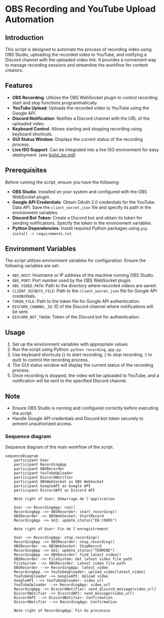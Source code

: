 # OBS Recording and YouTube Upload Automation

## Introduction

This script is designed to automate the process of recording video using OBS Studio, uploading the recorded video to YouTube, and notifying a Discord channel with the uploaded video link. It provides a convenient way to manage recording sessions and streamline the workflow for content creators.

## Features

- **OBS Recording**: Utilizes the OBS WebSocket plugin to control recording start and stop functions programmatically.
- **YouTube Upload**: Uploads the recorded video to YouTube using the Google API.
- **Discord Notification**: Notifies a Discord channel with the URL of the uploaded video.
- **Keyboard Control**: Allows starting and stopping recording using keyboard shortcuts.
- **GUI Status Window**: Displays the current status of the recording process.
- **Live ISO Support**: Can be integrated into a live ISO environment for easy deployment. (see [build_iso.md](build_iso.md))

## Prerequisites

Before running the script, ensure you have the following:

- **OBS Studio**: Installed on your system and configured with the OBS WebSocket plugin.
- **Google API Credentials**: Obtain OAuth 2.0 credentials for the YouTube Data API. Save the `client_secret.json` file and specify its path in the environment variables.
- **Discord Bot Token**: Create a Discord bot and obtain its token for sending notifications. Specify the token in the environment variables.
- **Python Dependencies**: Install required Python packages using `pip install -r requirements.txt`.

## Environment Variables

The script utilizes environment variables for configuration. Ensure the following variables are set:

- `OBS_HOST`: Hostname or IP address of the machine running OBS Studio.
- `OBS_PORT`: Port number used by the OBS WebSocket plugin.
- `OBS_VIDEO_PATH`: Path to the directory where recorded videos are saved.
- `CLIENT_SECRETS_FILE`: Path to the `client_secret.json` file for Google API credentials.
- `TOKEN_FILE`: Path to the token file for Google API authentication.
- `DISCORD_CHANNEL_ID`: ID of the Discord channel where notifications will be sent.
- `DISCORD_BOT_TOKEN`: Token of the Discord bot for authentication.

## Usage

1. Set up the environment variables with appropriate values.
2. Run the script using Python: `python recording_app.py`.
3. Use keyboard shortcuts (`1` to start recording, `2` to stop recording, `3` to quit) to control the recording process.
4. The GUI status window will display the current status of the recording process.
5. Once recording is stopped, the video will be uploaded to YouTube, and a notification will be sent to the specified Discord channel.

## Note

- Ensure OBS Studio is running and configured correctly before executing the script.
- Handle Google API credentials and Discord bot token securely to prevent unauthorized access.

### Sequence diagram
Sequence diagram of the main workflow of the script.
```mermaid
sequenceDiagram
    participant User
    participant RecordingApp
    participant OBSRecorder
    participant YouTubeUploader
    participant DiscordNotifier
    participant OBSWebSocket as OBS WebSocket
    participant GoogleAPI as Google API
    participant DiscordAPI as Discord API

    Note right of User: Démarrage de l'application

    User ->> RecordingApp: run()
    RecordingApp ->> OBSRecorder: start_recording()
    OBSRecorder ->> OBSWebSocket: StartRecord
    RecordingApp ->> GUI: update_status("EN COURS")

    Note right of User: Fin de l'enregistrement

    User ->> RecordingApp: stop_recording()
    RecordingApp ->> OBSRecorder: stop_recording()
    OBSRecorder ->> OBSWebSocket: StopRecord
    RecordingApp ->> GUI: update_status("TERMINÉ")
    RecordingApp ->> OBSRecorder: find_latest_video()
    OBSRecorder ->> FileSystem: Get latest video file path
    FileSystem -->> OBSRecorder: Latest video file path
    OBSRecorder -->> RecordingApp: latest_video
    RecordingApp ->> YouTubeUploader: upload_video(latest_video)
    YouTubeUploader ->> GoogleAPI: Upload video
    GoogleAPI -->> YouTubeUploader: video_url
    YouTubeUploader -->> RecordingApp: video_url
    RecordingApp ->> DiscordNotifier: send_discord_message(video_url)
    DiscordNotifier ->> DiscordAPI: send_message(video_url)
    DiscordAPI -->> DiscordNotifier: Confirmation
    DiscordNotifier -->> RecordingApp: Confirmation

    Note right of RecordingApp: Fin du processus
```